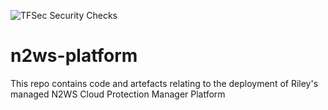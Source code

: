![TFSec Security Checks](https://github.com/withriley/n2ws-platform/actions/workflows/main.yml/badge.svg)

# n2ws-platform
This repo contains code and artefacts relating to the deployment of Riley's managed N2WS Cloud Protection Manager Platform

<!-- BEGIN_TF_DOCS -->
<!-- END_TF_DOCS -->